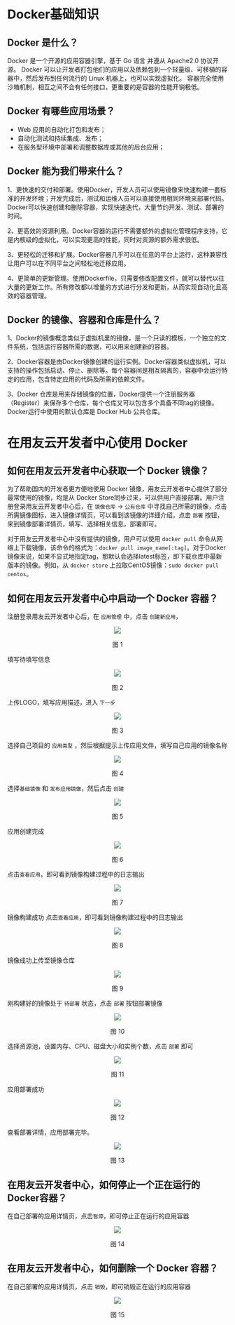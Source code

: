 # Docker基础知识
## Docker 是什么？
Docker 是一个开源的应用容器引擎，基于 Go 语言 并遵从 Apache2.0 协议开源。 Docker 可以让开发者打包他们的应用以及依赖包到一个轻量级、可移植的容器中，然后发布到任何流行的 Linux 机器上，也可以实现虚拟化。 容器完全使用沙箱机制，相互之间不会有任何接口，更重要的是容器的性能开销极低。

## Docker 有哪些应用场景？
* Web 应用的自动化打包和发布；
* 自动化测试和持续集成、发布；
* 在服务型环境中部署和调整数据库或其他的后台应用；

## Docker 能为我们带来什么？
1、更快速的交付和部署。使用Docker，开发人员可以使用镜像来快速构建一套标准的开发环境；开发完成后，测试和运维人员可以直接使用相同环境来部署代码。Docker可以快速创建和删除容器，实现快速迭代，大量节约开发、测试、部署的时间。

2、更高效的资源利用。Docker容器的运行不需要额外的虚拟化管理程序支持，它是内核级的虚拟化，可以实现更高的性能，同时对资源的额外需求很低。

3、更轻松的迁移和扩展。Docker容器几乎可以在任意的平台上运行，这种兼容性让用户可以在不同平台之间轻松地迁移应用。

4、更简单的更新管理。使用Dockerfile，只需要修改配置文件，就可以替代以往大量的更新工作。所有修改都以增量的方式进行分发和更新，从而实现自动化且高效的容器管理。

## Docker 的镜像、容器和仓库是什么？

1、Docker的镜像概念类似于虚拟机里的镜像，是一个只读的模板，一个独立的文件系统，包括运行容器所需的数据，可以用来创建新的容器。

2、Docker容器是由Docker镜像创建的运行实例。Docker容器类似虚拟机，可以支持的操作包括启动、停止、删除等。每个容器间是相互隔离的，容器中会运行特定的应用，包含特定应用的代码及所需的依赖文件。

3、Docker 仓库是用来存储镜像的位置，Docker提供一个注册服务器（Register）来保存多个仓库，每个仓库又可以包含多个具备不同tag的镜像。Docker运行中使用的默认仓库是 Docker Hub 公共仓库。

# 在用友云开发者中心使用 Docker
## 如何在用友云开发者中心获取一个 Docker 镜像？
为了帮助国内的开发者更方便地使用 Docker 镜像，用友云开发者中心提供了部分最常使用的镜像，均是从 Docker Store同步过来，可以供用户直接部署。用户注册登录用友云开发者中心后，在 `镜像仓库` -> `公有仓库` 中寻找自己所需的镜像，点击所需镜像图标，进入镜像详情页，可以看到该镜像的详细介绍，点击 `部署` 按钮，来到镜像部署详情页，填写、选择相关信息，部署即可。

对于用友云开发者中心中没有提供的镜像，用户可以使用 `docker pull` 命令从网络上下载镜像，该命令的格式为：`docker pull image_name[:tag]`。对于Docker镜像来说，如果不显式地指定tag，那默认会选择latest标签，即下载仓库中最新版本的镜像。例如，从 `docker store` 上拉取CentOS镜像：`sudo docker pull centos`。

## 如何在用友云开发者中心中启动一个 Docker 容器？
注册登录用友云开发者中心后，在 `应用管理` 中，点击 `创建新应用`，
<div align="center">
<img src="images/app_management.png">
</div>
<p align="center"> 图 1</p>

填写待填写信息
<div align="center">
<img src="images/create_app1.png">
</div>
<p align="center"> 图 2</p>

上传LOGO，填写应用描述，进入 `下一步` 
<div align="center">
<img src="images/create_app2.png">
</div>
<p align="center"> 图 3</p>

选择自己项目的 `应用类型` ，然后根据提示上传应用文件，填写自己应用的镜像名称
<div align="center">
<img src="images/create_app3.png">
</div>
<p align="center"> 图 4</p>

选择`基础镜像` 和 `发布应用镜像`，然后点击 `创建`
<div align="center">
<img src="images/create_app4.png">
</div>
<p align="center"> 图 5</p>

应用创建完成
<div align="center">
<img src="images/app_finished.png">
</div>
<p align="center"> 图 6</p>

点击`查看应用`，即可看到镜像构建过程中的日志输出
<div align="center">
<img src="images/build_progress.png">
</div>
<p align="center"> 图 7</p>

镜像构建成功
点击`查看应用`，即可看到镜像构建过程中的日志输出
<div align="center">
<img src="images/build_successfully.png">
</div>
<p align="center"> 图 8</p>

镜像成功上传至镜像仓库
<div align="center">
<img src="images/upload_successfully.png">
</div>
<p align="center"> 图 9</p>

刚构建好的镜像处于 `待部署` 状态，点击 `部署` 按钮部署镜像
<div align="center">
<img src="images/to_be_deployed.png">
</div>
<p align="center"> 图 10</p>

选择资源池，设置内存、CPU、磁盘大小和实例个数，点击 `部署` 即可
<div align="center">
<img src="images/deploy_page.png">
</div>
<p align="center"> 图 11</p>

应用部署成功
<div align="center">
<img src="images/deploy_successfully.png">
</div>
<p align="center"> 图 12</p>

查看部署详情，应用部署完毕。
<div align="center">
<img src="images/deploy_finished.png">
</div>
<p align="center"> 图 13</p>

## 在用友云开发者中心，如何停止一个正在运行的Docker容器？
在自己部署的应用详情页，点击`暂停`，即可停止正在运行的应用容器
<div align="center">
<img src="images/stop_container.png">
</div>
<p align="center"> 图 14</p>

## 在用友云开发者中心，如何删除一个 Docker 容器？
在自己部署的应用详情页，点击 `销毁`，即可销毁正在运行的应用容器
<div align="center">
<img src="images/destroy_container.png">
</div>
<p align="center"> 图 15</p>

















